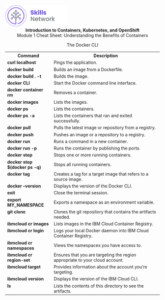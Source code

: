 <img src="images/IDSN.png" width="200">

<div align="center">
<b>Introduction to Containers, Kubernetes, and OpenShift</b>
</div>

<div align="center">
Module 1 Cheat Sheet: Understanding the Benefits of Containers
</div>

<div align="center">


The Docker CLI
</div>

<table>
<tr>
<th width="30%">Command</th width="70%"><th>Description</th>
</tr>

<tr>
<td width="30%"><b>curl localhost</b></td>
<td width="70%">Pings the application.
</tr>

<tr>
<td width="30%"><b>docker build</b></td>
<td width="70%">Builds an image from a Dockerfile.
</tr>

<tr>
<td width="30%"><b>docker build . -t</b></td>
<td width="70%">Builds the image.
</tr>

<tr>
<td width="30%"valign="top"><b>docker CLI</b></td>
<td width="70%">
Start the Docker command line interface.
</td>

</tr>

<tr>
<td width="30%"valign="top"><b>docker container rm</b></td>
<td width="70%">
Removes a container.
</td>
</tr>

<tr>
<td width="30%"valign="top"><b>docker images</b></td>
<td width="70%">
Lists the images.
</td>
</tr>

<tr>
<td width="30%"valign="top"><b>docker ps</b></td>
<td width="70%">
Lists the containers.
</td>
</tr>

<tr>
<td width="30%"valign="top"><b>docker ps -a</b></td>
<td width="70%">
Lists the containers that ran and exited successfully.
</td>
</tr>

<tr>
<td width="30%"valign="top"><b>docker pull</b></td>
<td width="70%">
Pulls the latest image or repository from a registry.
</td>
</tr>

<tr>
<td width="30%"valign="top"><b>docker push</b></td>
<td width="70%">
Pushes an image or a repository to a registry.
</td>
</tr>

<tr>
<td width="30%" valign="top"><b>docker run</b></td>
<td width="70%">
Runs a command in a new container.
</td>
</tr>

<tr>
<td width="30%" valign="top"><b>docker run -p</b></td>
<td width="70%">
Runs the container by publishing the ports.
</td>
</tr>

<tr>
<td width="30%" valign="top"><b>docker stop</b></td>
<td width="70%">
Stops one or more running containers.
</td>
</tr>

<tr>
<td width="30%" valign="top"><b>docker stop $(docker ps -q)</b></td>
<td width="70%">
Stops all running containers.
</td>
</tr>

<tr>
<td width="30%" valign="top"><b>docker tag</b></td>
<td width="70%">
Creates a tag for a target image that refers to a source image.
</td>
</tr>

<tr>
<td width="30%" valign="top"><b>docker –version</b></td>
<td width="70%">
Displays the version of the Docker CLI.
</td>
</tr>

<tr>
<td width="30%" valign="top"><b>exit</b></td>
<td width="70%">
Close the terminal session.
</td>
</tr>

<tr>
<td width="30%" valign="top"><b>export MY_NAMESPACE</b></td>
<td width="70%">
Exports a namespace as an environment variable.
</td>
</tr>

<tr>
<td width="30%" valign="top"><b>git clone</b></td>
<td width="70%">
Clones the git repository that contains the artifacts needed.
</td>
</tr>

<tr>
<td width="30%" valign="top"><b>ibmcloud cr images</b></td>
<td width="70%">
Lists images in the IBM Cloud Container Registry.
</td>
</tr>

<tr>
<td width="30%" valign="top"><b>ibmcloud cr login</b></td>
<td width="70%">
Logs your local Docker daemon into IBM Cloud Container Registry.
</td>
</tr>

<tr>
<td width="30%" valign="top"><b>ibmcloud cr namespaces</b></td>
<td width="70%">
Views the namespaces you have access to.
</td>
</tr>

<tr>
<td width="30%" valign="top"><b>ibmcloud cr region-set</b></td>
<td width="70%">
Ensures that you are targeting the region appropriate to your cloud account.
</td>
</tr>

<tr>
<td width="30%" valign="top"><b>ibmcloud target</b></td>
<td width="70%">
Provides information about the account you’re targeting.
</td>
</tr>

<tr>
<td width="30%" valign="top"><b>ibmcloud version</b></td>
<td width="70%">
Displays the version of the IBM Cloud CLI.
</td>
</tr>

<tr>
<td width="30%" valign="top"><b>ls</b></td>
<td width="70%">
Lists the contents of this directory to see the artifacts.
</td>
</tr>

</table>




